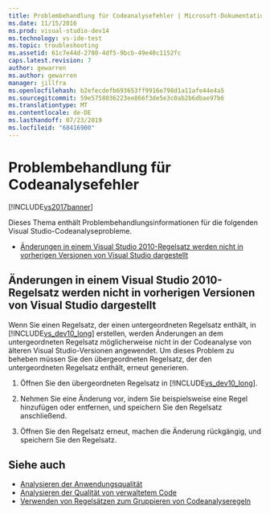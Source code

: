 ```yaml
---
title: Problembehandlung für Codeanalysefehler | Microsoft-Dokumentation
ms.date: 11/15/2016
ms.prod: visual-studio-dev14
ms.technology: vs-ide-test
ms.topic: troubleshooting
ms.assetid: 61c7e44d-2780-4df5-9bcb-49e40c1152fc
caps.latest.revision: 7
author: gewarren
ms.author: gewarren
manager: jillfra
ms.openlocfilehash: b2efecdefb693653ff9916e798d1a11afe44e4a5
ms.sourcegitcommit: 59e5758036223ee866f3de5e3c0ab2b6dbae97b6
ms.translationtype: MT
ms.contentlocale: de-DE
ms.lasthandoff: 07/23/2019
ms.locfileid: "68416900"
---
```

# <a name="troubleshooting-code-analysis-issues"></a>Problembehandlung für Codeanalysefehler
[!INCLUDE[vs2017banner](../includes/vs2017banner.md)]

Dieses Thema enthält Problembehandlungsinformationen für die folgenden Visual Studio-Codeanalyseprobleme.

- [Änderungen in einem Visual Studio 2010-Regelsatz werden nicht in vorherigen Versionen von Visual Studio dargestellt](#ChildRuleSetChangesInPreviousVersions)

## <a name="ChildRuleSetChangesInPreviousVersions"></a>Änderungen in einem Visual Studio 2010-Regelsatz werden nicht in vorherigen Versionen von Visual Studio dargestellt

Wenn Sie einen Regelsatz, der einen untergeordneten Regelsatz enthält, in [!INCLUDE[vs_dev10_long](../includes/vs-dev10-long-md.md)] erstellen, werden Änderungen an dem untergeordneten Regelsatz möglicherweise nicht in der Codeanalyse von älteren Visual Studio-Versionen angewendet. Um dieses Problem zu beheben müssen Sie den übergeordneten Regelsatz, der den untergeordneten Regelsatz enthält, erneut generieren.

1. Öffnen Sie den übergeordneten Regelsatz in [!INCLUDE[vs_dev10_long](../includes/vs-dev10-long-md.md)].

2. Nehmen Sie eine Änderung vor, indem Sie beispielsweise eine Regel hinzufügen oder entfernen, und speichern Sie den Regelsatz anschließend.

3. Öffnen Sie den Regelsatz erneut, machen die Änderung rückgängig, und speichern Sie den Regelsatz.

## <a name="see-also"></a>Siehe auch

- [Analysieren der Anwendungsqualität](../code-quality/analyzing-application-quality-by-using-code-analysis-tools.md)
- [Analysieren der Qualität von verwaltetem Code](../code-quality/analyzing-managed-code-quality-by-using-code-analysis.md)
- [Verwenden von Regelsätzen zum Gruppieren von Codeanalyseregeln](../code-quality/using-rule-sets-to-group-code-analysis-rules.md)
